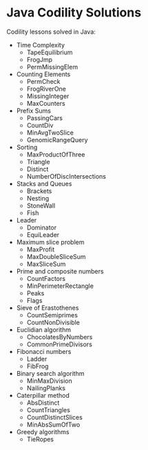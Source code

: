 Java Codility Solutions
=======================

Codility lessons solved in Java:

- Time Complexity
	- TapeEquilibrium
	- FrogJmp
	- PermMissingElem
- Counting Elements
	- PermCheck
	- FrogRiverOne
	- MissingInteger
	- MaxCounters
- Prefix Sums
	- PassingCars
	- CountDiv
	- MinAvgTwoSlice
	- GenomicRangeQuery
- Sorting
	- MaxProductOfThree
	- Triangle
	- Distinct
	- NumberOfDiscIntersections
- Stacks and Queues
	- Brackets
	- Nesting
	- StoneWall
	- Fish
- Leader
	- Dominator
	- EquiLeader
- Maximum slice problem
	- MaxProfit
	- MaxDoubleSliceSum
	- MaxSliceSum
- Prime and composite numbers
	- CountFactors
	- MinPerimeterRectangle
	- Peaks
	- Flags
- Sieve of Erastothenes
	- CountSemiprimes
	- CountNonDivisible
- Euclidian algorithm
	- ChocolatesByNumbers
	- CommonPrimeDivisors
- Fibonacci numbers
	- Ladder
	- FibFrog
- Binary search algorithm
	- MinMaxDivision
	- NailingPlanks
- Caterpillar method
	- AbsDistinct
	- CountTriangles
	- CountDistinctSlices
	- MinAbsSumOfTwo
- Greedy algorithms
	- TieRopes

